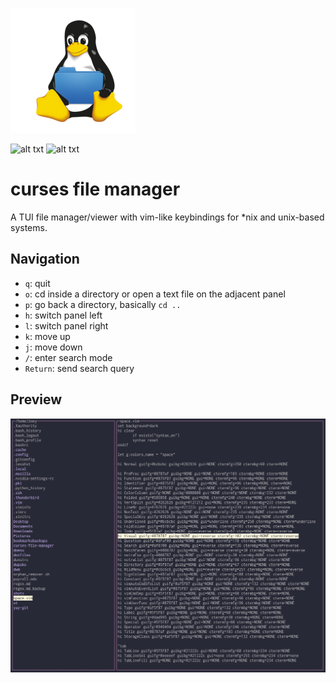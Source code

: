 ![alt txt](https://github.com/zoeyalex/curses-file-manager/blob/master/img/tux.png)

![alt txt](https://img.shields.io/github/last-commit/zoeyalex/curses-file-manager/master)
![alt txt](https://img.shields.io/github/languages/code-size/zoeyalex/curses-file-manager)
# curses file manager
A TUI file manager/viewer with vim-like keybindings for \*nix and unix-based systems.

Navigation
-----
* `q`: quit
* `o`: cd inside a directory or open a text file on the adjacent panel
* `p`: go back a directory, basically `cd ..`
* `h`: switch panel left
* `l`: switch panel right
* `k`: move up
* `j`: move down
* `/`: enter search mode
* `Return`: send search query

Preview
-----
![alt txt](https://github.com/zoeyalex/curses-file-manager/blob/master/img/Screenshot_2021-04-30_02-12-56.png)
